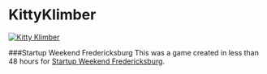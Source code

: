 KittyKlimber
============

[![Kitty Klimber](http://i.imgur.com/mvOttn6.png)](http://kittyklimber.com/)

###Startup Weekend Fredericksburg
This was a game created in less than 48 hours for [Startup Weekend Fredericksburg](http://fredericksburg.startupweekend.org/).
